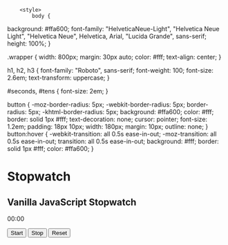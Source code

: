<!doctype html>
<html lang="en">
<head>
    <meta charset="UTF-8">
    <meta http-equiv="X-UA-Compatible" content="IE=edge">
    <meta name="viewport" content="width=device-width, initial-scale=1.0">
    <title>Document</title>
    <link href="/css/main.css" rel="stylesheet" type ="text/css">
    <link href="/css/main.js" rel="stylesheet" type="text/css">
</head>
    <script>
        window.onload = function () {
  
  var seconds = 0; 
  var tens = 0; 
  var appendTens = document.getElementById("tens");
  var appendSeconds = document.getElementById("seconds");
  var buttonStart = document.getElementById('button-start');
  var buttonStop = document.getElementById('button-stop');
  var buttonReset = document.getElementById('button-reset');
  var Interval ;

  buttonStart.onclick = function() {
    
    clearInterval(Interval);
     Interval = setInterval(startTimer, 10);
  };
  
    buttonStop.onclick = function() {
       clearInterval(Interval);
  };
  

  buttonReset.onclick = function() {
     clearInterval(Interval);
    tens = "00";
  	seconds = "00";
    appendTens.innerHTML = tens;
  	appendSeconds.innerHTML = seconds;
  };
  
   
  
  function startTimer () {
    tens++; 
    
    if(tens <= 9){
      appendTens.innerHTML = "0" + tens;
    }
    
    if (tens > 9){
      appendTens.innerHTML = tens;
      
    } 
    
    if (tens > 99) {
      console.log("seconds");
      seconds++;
      appendSeconds.innerHTML = "0" + seconds;
      tens = 0;
      appendTens.innerHTML = "0" + 0;
    }
    
    if (seconds > 9){
      appendSeconds.innerHTML = seconds;
    }
  
  }
  

};
        </script>
        
        <style>
            body {
  background: #ffa600;
  font-family: "HelveticaNeue-Light", "Helvetica Neue Light", "Helvetica Neue", Helvetica, Arial, "Lucida Grande", sans-serif;
  height: 100%;
}

.wrapper {
  width: 800px;
  margin: 30px auto;
  color: #fff;
  text-align: center;
}

h1,
h2,
h3 {
  font-family: "Roboto", sans-serif;
  font-weight: 100;
  font-size: 2.6em;
  text-transform: uppercase;
}

#seconds,
#tens {
  font-size: 2em;
}

button {
  -moz-border-radius: 5px;
  -webkit-border-radius: 5px;
  border-radius: 5px;
  -khtml-border-radius: 5px;
  background: #ffa600;
  color: #fff;
  border: solid 1px #fff;
  text-decoration: none;
  cursor: pointer;
  font-size: 1.2em;
  padding: 18px 10px;
  width: 180px;
  margin: 10px;
  outline: none;
}
button:hover {
  -webkit-transition: all 0.5s ease-in-out;
  -moz-transition: all 0.5s ease-in-out;
  transition: all 0.5s ease-in-out;
  background: #fff;
  border: solid 1px #fff;
  color: #ffa600;
}
            </style>
<body>
    <div class="wrapper">
        <h1>Stopwatch</h1>
        <h2>Vanilla JavaScript Stopwatch</h2>
        <p><span id="seconds">00</span>:<span id="tens">00</span></p>
        <button id="button-start">Start</button>
        <button id="button-stop">Stop</button>
        <button id="button-reset">Reset</button>
        </div>  
</body>
</html>



